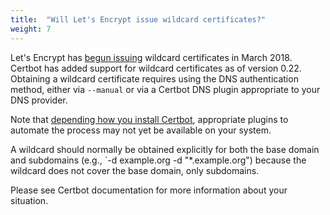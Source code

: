 ```yaml
---
title:  "Will Let's Encrypt issue wildcard certificates?"
weight: 7
---
```


Let's Encrypt has [begun issuing](https://community.letsencrypt.org/t/acme-v2-and-wildcard-certificate-support-is-live/55579) wildcard certificates in March 2018. Certbot has added support for wildcard certificates as of version 0.22. Obtaining a wildcard certificate requires using the DNS authentication method, either via `--manual` or via a Certbot DNS plugin appropriate to your DNS provider.

Note that [depending how you install Certbot](https://community.letsencrypt.org/t/getting-wildcard-certificates-with-certbot/56285), appropriate plugins to automate the process may not yet be available on your system.

A wildcard should normally be obtained explicitly for both the base domain and subdomains (e.g., `-d example.org -d "*.example.org") because the wildcard does not cover the base domain, only subdomains.

Please see Certbot documentation for more information about your situation.
